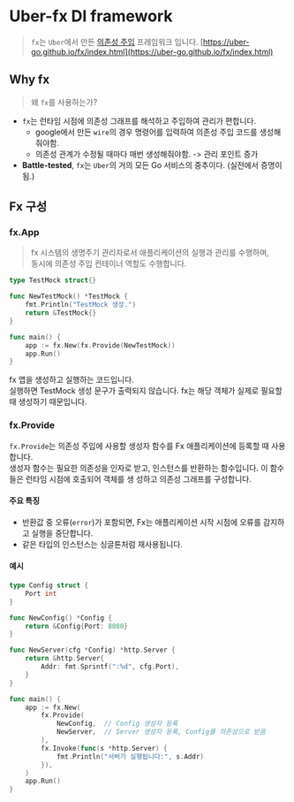 # Uber-fx DI framework

> `fx`는 `Uber`에서 만든 [의존성 주입](../../Architecture/di.md) 프레임워크 입니다.
> [https://uber-go.github.io/fx/index.html](https://uber-go.github.io/fx/index.html)

## Why fx

> 왜 `fx`를 사용하는가?

- `fx`는 런타임 시점에 의존성 그래프를 해석하고 주입하여 관리가 편합니다.
  - google에서 만든 `wire`의 경우 명령어를 입력하여 의존성 주입 코드를 생성해줘야함.
  - 의존성 관계가 수정될 때마다 매번 생성해줘야함. -> 관리 포인트 증가
- **Battle-tested**, `fx`는 `Uber`의 거의 모든 Go 서비스의 중추이다. (실전에서 증명이 됨.)

## Fx 구성

### fx.App

> fx 시스템의 생명주기 관리자로서 애플리케이션의 실행과 관리를 수행하며,  
> 동시에 의존성 주입 컨테이너 역할도 수행합니다.

```go
type TestMock struct{}

func NewTestMock() *TestMock {
    fmt.Println("TestMock 생성.")
    return &TestMock{}
}

func main() {
    app := fx.New(fx.Provide(NewTestMock))
    app.Run()
}
```

fx 앱을 생성하고 실행하는 코드입니다.  
실행하면 TestMock 생성 문구가 출력되지 않습니다. fx는 해당 객체가 실제로 필요할 때 생성하기 때문입니다.

### fx.Provide

`fx.Provide`는 의존성 주입에 사용할 생성자 함수를 Fx 애플리케이션에 등록할 때 사용합니다.  
생성자 함수는 필요한 의존성을 인자로 받고, 인스턴스를 반환하는 함수입니다. 이 함수들은 런타임 시점에 호출되어 객체를 생
성하고 의존성 그래프를 구성합니다.

#### 주요 특징

- 반환값 중 오류(`error`)가 포함되면, Fx는 애플리케이션 시작 시점에 오류를 감지하고 실행을 중단합니다.
- 같은 타입의 인스턴스는 싱글톤처럼 재사용됩니다.

#### 예시

```go
type Config struct {
    Port int
}

func NewConfig() *Config {
    return &Config{Port: 8080}
}

func NewServer(cfg *Config) *http.Server {
    return &http.Server{
        Addr: fmt.Sprintf(":%d", cfg.Port),
    }
}

func main() {
    app := fx.New(
        fx.Provide(
            NewConfig,  // Config 생성자 등록
            NewServer,  // Server 생성자 등록, Config를 의존성으로 받음
        ),
        fx.Invoke(func(s *http.Server) {
            fmt.Println("서버가 실행됩니다:", s.Addr)
        }),
    )
    app.Run()
}
```

